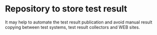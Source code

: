 # Repository to store test result

It may help to automate the test result publication and avoid manual result 
copying between test systems, test result collectors and WEB sites.

